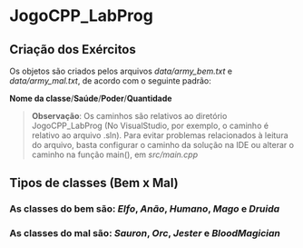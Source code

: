 # JogoCPP_LabProg

## Criação dos Exércitos

Os objetos são criados pelos arquivos *data/army_bem.txt* e *data/army_mal.txt*, de acordo com o seguinte padrão:

**Nome da classe**/**Saúde**/**Poder**/**Quantidade**

> **Observação**: Os caminhos são relativos ao diretório JogoCPP_LabProg (No VisualStudio, por exemplo, o caminho é relativo ao arquivo .sln).
> Para evitar problemas relacionados à leitura do arquivo, basta configurar o caminho da solução na IDE ou alterar o caminho na função main(), em *src/main.cpp*

## Tipos de classes (Bem x Mal)

### As classes do bem são: ***Elfo***, ***Anão***, ***Humano***, ***Mago*** e ***Druida***

### As classes do mal são: ***Sauron***, ***Orc***, ***Jester*** e ***BloodMagician***
